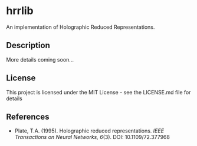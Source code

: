 # hrrlib

An implementation of Holographic Reduced Representations.

## Description

More details coming soon...

## License

This project is licensed under the MIT License - see the LICENSE.md file for details

## References

* Plate, T.A. (1995). Holographic reduced representations. *IEEE Transactions on Neural Networks, 6*(3). DOI: 10.1109/72.377968